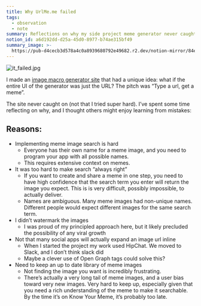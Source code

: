 ```yaml
---
title: Why UrlMe.me failed
tags:
  - observation
  - note
summary: Reflections on why my side project meme generator never caught on
notion_id: a6d192dd-d25a-45d0-8977-b74ae315bf49
summary_image: >-
  https://pub-d4cecb3d578a4c0a8939680792e49682.r2.dev/notion-mirror/84ebb48c-616a-4f51-ae9a-991a4e0a7e9b/c5c9bd2b-2342-479d-85a1-66aeb432a2c7/it_failed.jpg
---
```

![it\_failed.jpg](https://pub-d4cecb3d578a4c0a8939680792e49682.r2.dev/notion-mirror/84ebb48c-616a-4f51-ae9a-991a4e0a7e9b/c5c9bd2b-2342-479d-85a1-66aeb432a2c7/it_failed.jpg)

I made an [image macro generator site](https://urlme.me/) that had a unique idea: what if the entire UI of the generator was just the URL? The pitch was “Type a url, get a meme”.

The site never caught on (not that I tried super hard). I’ve spent some time reflecting on why, and I thought others might enjoy learning from mistakes:

## Reasons:

- Implementing meme image search is hard
  - Everyone has their own name for a meme image, and you need to program your app with all possible names.
  - This requires extensive context on memes.
- It was too hard to make search “always right”
  - If you want to create and share a meme in one step, you need to have high confidence that the search term you enter will return the image you expect. This is is very difficult, possibly impossible, to actually deliver.
  - Names are ambiguous. Many meme images had non-unique names. Different people would expect different images for the same search term.
- I didn’t watermark the images
  - I was proud of my principled approach here, but it likely precluded the possibility of any viral growth
- Not that many social apps will actually expand an image url inline
  - When I started the project my work used HipChat. We moved to Slack, and I don’t think slack did
  - Maybe a clever use of Open Graph tags could solve this?
- Need to keep an up to date library of meme images
  - Not finding the image you want is incredibly frustrating.
  - There’s actually a very long tail of meme images, and a user bias toward very new images. Very hard to keep up, especially given that you need a rich understanding of the meme to make it searchable. By the time it’s on Know Your Meme, it’s probably too late.
